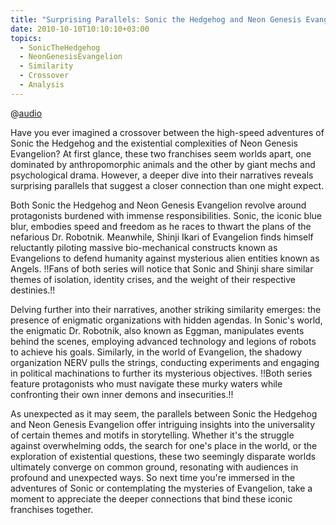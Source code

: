 ```yaml
---
title: "Surprising Parallels: Sonic the Hedgehog and Neon Genesis Evangelion"
date: 2010-10-10T10:10:10+03:00
topics:
  - SonicTheHedgehog
  - NeonGenesisEvangelion
  - Similarity
  - Crossover
  - Analysis
---
```


@[audio](/media/title-music-jp-version-sonic-the-hedgehog.mp3)

Have you ever imagined a crossover between the high-speed adventures of Sonic the Hedgehog and the existential complexities of Neon Genesis Evangelion? At first glance, these two franchises seem worlds apart, one dominated by anthropomorphic animals and the other by giant mechs and psychological drama. However, a deeper dive into their narratives reveals surprising parallels that suggest a closer connection than one might expect.

Both Sonic the Hedgehog and Neon Genesis Evangelion revolve around protagonists burdened with immense responsibilities. Sonic, the iconic blue blur, embodies speed and freedom as he races to thwart the plans of the nefarious Dr. Robotnik. Meanwhile, Shinji Ikari of Evangelion finds himself reluctantly piloting massive bio-mechanical constructs known as Evangelions to defend humanity against mysterious alien entities known as Angels. !!Fans of both series will notice that Sonic and Shinji share similar themes of isolation, identity crises, and the weight of their respective destinies.!!

Delving further into their narratives, another striking similarity emerges: the presence of enigmatic organizations with hidden agendas. In Sonic's world, the enigmatic Dr. Robotnik, also known as Eggman, manipulates events behind the scenes, employing advanced technology and legions of robots to achieve his goals. Similarly, in the world of Evangelion, the shadowy organization NERV pulls the strings, conducting experiments and engaging in political machinations to further its mysterious objectives. !!Both series feature protagonists who must navigate these murky waters while confronting their own inner demons and insecurities.!!

As unexpected as it may seem, the parallels between Sonic the Hedgehog and Neon Genesis Evangelion offer intriguing insights into the universality of certain themes and motifs in storytelling. Whether it's the struggle against overwhelming odds, the search for one's place in the world, or the exploration of existential questions, these two seemingly disparate worlds ultimately converge on common ground, resonating with audiences in profound and unexpected ways. So next time you're immersed in the adventures of Sonic or contemplating the mysteries of Evangelion, take a moment to appreciate the deeper connections that bind these iconic franchises together.
